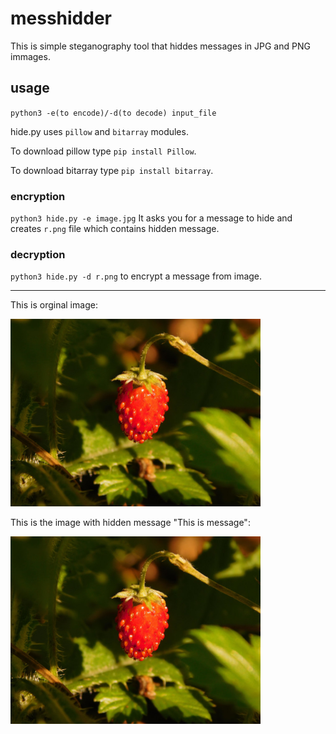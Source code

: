 # messhidder

This is simple steganography tool that hiddes messages in JPG and PNG immages.

## usage
`python3 -e(to encode)/-d(to decode) input_file`

hide.py uses `pillow` and `bitarray` modules.

To download pillow type `pip install Pillow`.

To download bitarray type `pip install bitarray`.

### encryption

`python3 hide.py -e image.jpg`
It asks you for a message to hide and creates `r.png` file which contains hidden message.

### decryption

`python3 hide.py -d r.png`
to encrypt a message from image.

__________________________________________________________________________________________

This is orginal image:

<img src="image.jpg" width="400">

This is the image with hidden message "This is message":

<img src="r.png" width="400">
